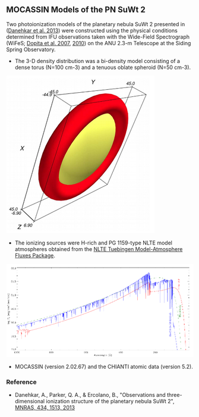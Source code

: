 ## MOCASSIN Models of the PN SuWt 2

Two photoionization models of the planetary nebula SuWt 2 presented in ([Danehkar et al. 2013](http://adsabs.harvard.edu/abs/2013MNRAS.434.1513D)) were constructed using 
the physical conditions determined from IFU observations taken with the Wide-Field Spectrograph 
(WiFeS; [Dopita et al. 2007](http://adsabs.harvard.edu/abs/2007Ap%26SS.310..255D), [2010](http://adsabs.harvard.edu/abs/2010Ap%26SS.327..245D)) on the ANU 2.3-m 
Telescope at the Siding Spring Observatory. 

* The 3-D density distribution was a bi-density model consisting of a dense torus (N=100 cm-3) and a tenuous oblate spheroid (N=50 cm-3). 

![Bi-density Model](figures/bi-density-model.png)

* The ionizing sources were H-rich and PG 1159-type NLTE model atmospheres obtained from the [NLTE 
Tuebingen Model-Atmosphere Fluxes Package](http://astro.uni-tuebingen.de/~rauch/TMAF/TMAF.html).

![NLTE Model atmospheres](figures/nlte-model-atmospheres.png)

* MOCASSIN (version 2.02.67) and the CHIANTI atomic data (version 5.2).

### Reference

* Danehkar, A., Parker, Q. A., & Ercolano, B., "Observations and three-dimensional ionization structure of the planetary nebula SuWt 2", [MNRAS, 434, 1513, 2013](http://adsabs.harvard.edu/abs/2013MNRAS.434.1513D)
